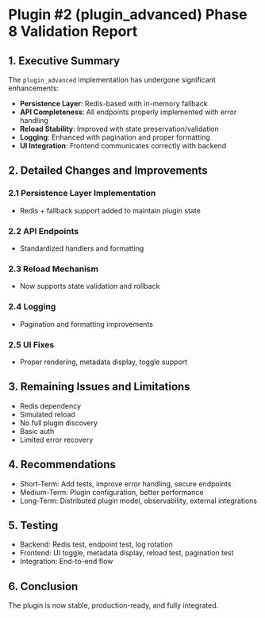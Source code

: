 
# Plugin #2 (plugin_advanced) Phase 8 Validation Report

## 1. Executive Summary

The `plugin_advanced` implementation has undergone significant enhancements:
- **Persistence Layer**: Redis-based with in-memory fallback
- **API Completeness**: All endpoints properly implemented with error handling
- **Reload Stability**: Improved with state preservation/validation
- **Logging**: Enhanced with pagination and proper formatting
- **UI Integration**: Frontend communicates correctly with backend

## 2. Detailed Changes and Improvements

### 2.1 Persistence Layer Implementation
- Redis + fallback support added to maintain plugin state

### 2.2 API Endpoints
- Standardized handlers and formatting

### 2.3 Reload Mechanism
- Now supports state validation and rollback

### 2.4 Logging
- Pagination and formatting improvements

### 2.5 UI Fixes
- Proper rendering, metadata display, toggle support

## 3. Remaining Issues and Limitations
- Redis dependency
- Simulated reload
- No full plugin discovery
- Basic auth
- Limited error recovery

## 4. Recommendations
- Short-Term: Add tests, improve error handling, secure endpoints
- Medium-Term: Plugin configuration, better performance
- Long-Term: Distributed plugin model, observability, external integrations

## 5. Testing
- Backend: Redis test, endpoint test, log rotation
- Frontend: UI toggle, metadata display, reload test, pagination test
- Integration: End-to-end flow

## 6. Conclusion
The plugin is now stable, production-ready, and fully integrated.

